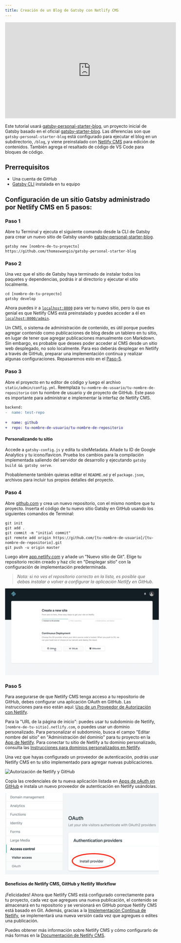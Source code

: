 ```yaml
---
title: Creación de un Blog de Gatsby con Netlify CMS
---
```


<iframe width="560" height="315" src="https://www.youtube.com/embed/JeTqxCJC56Q" frameborder="0" allow="accelerometer; autoplay; encrypted-media; gyroscope; picture-in-picture" allowfullscreen title="YouTube video: Make a developer blog in under 10 minutes | Lightning Tutorial"></iframe>

Este tutorial usará [gatsby-personal-starter-blog](http://t.wang.sh/gatsby-personal-starter-blog), un proyecto inicial de Gatsby basado en el oficial [gatsby-starter-blog](/starters/gatsbyjs/gatsby-starter-blog/). Las diferencias son que `gatsby-personal-starter-blog` está configurado para ejecutar el blog en un subdirectorio, `/blog`, y viene preinstalado con [Netlify CMS](https://www.netlifycms.org/) para edición de contenidos. También agrega el resaltado de código de VS Code para bloques de código.

## Prerrequisitos

- Una cuenta de GitHub
- [Gatsby CLI](/docs/gatsby-cli) instalada en tu equipo

## Configuración de un sitio Gatsby administrado por Netlify CMS en 5 pasos:

### Paso 1

Abre tu Terminal y ejecuta el siguiente comando desde la CLI de Gatsby para crear un nuevo sitio de Gatsby usando [gatsby-personal-starter-blog](http://t.wang.sh/gatsby-personal-starter-blog).

```shell
gatsby new [nombre-de-tu-proyecto] https://github.com/thomaswangio/gatsby-personal-starter-blog
```

### Paso 2

Una vez que el sitio de Gatsby haya terminado de instalar todos los paquetes y dependencias, podrás ir al directorio y ejecutar el sitio localmente.

```shell
cd [nombre-de-tu-proyecto]
gatsby develop
```

Ahora puedes ir a [`localhost:8000`](http://localhost:8000) para ver tu nuevo sitio, pero lo que es genial es que Netlify CMS está preinstalado y puedes acceder a él en [`localhost:8000/admin`](http://localhost:8000/admin).

Un CMS, o sistema de administración de contenido, es útil porque puedes agregar contenido como publicaciones de blog desde un tablero en tu sitio, en lugar de tener que agregar publicaciones manualmente con Markdown. Sin embargo, es probable que desees poder acceder al CMS desde un sitio web desplegado, no solo localmente. Para eso deberás desplegar en Netlify a través de GitHub, preparar una implementación continua y realizar algunas configuraciones. Repasaremos esto en el [Paso-5](#step-5).

### Paso 3

Abre el proyecto en tu editor de código y luego el archivo `static/admin/config.yml`. Reemplaza `tu-nombre-de-usuario/tu-nombre-de-repositorio` con tu nombre de usuario y de proyecto de GitHub. Este paso es importante para administrar e implementar la interfaz de Netlify CMS.

```diff
backend:
-  name: test-repo

+  name: github
+  repo: tu-nombre-de-usuario/tu-nombre-de-repositorio
```

#### Personalizando tu sitio

Accede a `gatsby-config.js` y edita tu siteMetadata. Añade tu ID de Google Analytics y tu icono/favicon. Prueba los cambios para la compilación implementada saliendo del servidor de desarrollo y ejecutando  `gatsby build && gatsby serve`.

Probablemente también quieras editar el `README.md` y el `package.json`, archivos para incluir tus propios detalles del proyecto.

### Paso 4

Abre [github.com](http://github.com) y crea un nuevo repositorio, con el mismo nombre que tu proyecto. Inserta el código de tu nuevo sitio Gatsby en GitHub usando los siguientes comandos de Terminal:

```shell
git init
git add .
git commit -m "initial commit"
git remote add origin https://github.com/[tu-nombre-de-usuario]/[tu-nombre-de-repositorio].git
git push -u origin master
```

Luego abre [app.netlify.com](http://app.netlify.com) y añade un "Nuevo sitio de Git". Elige tu repositorio recién creado y haz clic en "Desplegar sitio" con la configuración de implementación predeterminada.

> _Nota: si no ves el repositorio correcto en la lista, es posible que debas instalar o volver a configurar la aplicación Netlify en GitHub._

![Tablero de Netlify para Crear un nuevo sitio](netlify-dashboard.png)

### Paso 5

Para asegurarse de que Netlify CMS tenga acceso a tu repositorio de GitHub, debes configurar una aplicación OAuth en GitHub. Las instrucciones para eso están aquí: [Uso de un Proveedor de Autorización con Netlify](https://www.netlify.com/docs/authentication-providers/#using-an-authentication-provider).

Para la "URL de la página de inicio": puedes usar tu subdominio de Netlify, `[nombre-de-tu-sitio].netlify.com`, o puedes usar un dominio personalizado. Para personalizar el subdominio, busca el campo "Editar nombre del sitio" en "Administración del dominio" para tu proyecto en la [App de Netlify](https://app.netlify.com). Para conectar tu sitio de Netlify a tu dominio personalizado, consulta las [Instrucciones para dominios personalizados en Netlify](https://www.netlify.com/docs/custom-domains/).

Una vez que hayas configurado un proveedor de autenticación, podrás usar Netlify CMS en tu sitio implementado para agregar nuevas publicaciones.

![Autorización de Netlify y GitHub](https://cdn.netlify.com/67edd5b656c432888d736cd40125cb61376905bb/c1cba/img/docs/github-oauth-config.png)

Copia las credenciales de tu nueva aplicación listada en [Apps de oAuth en GitHub](https://github.com/settings/developers) e instala un nuevo proveedor de autenticación en Netlify usándolas.

![Configurar el control de acceso](netlify-install-oauth-provider.png)

#### Beneficios de Netlify CMS, GitHub y Netlify Workflow

¡Felicidades! Ahora que Netlify CMS está configurado correctamente para tu proyecto, cada vez que agregues una nueva publicación, el contenido se almacenará en tu repositorio y se versionará en GitHub porque Netlify CMS está basado en Git. Además, gracias a la [Implementación Continua de Netlify](https://www.netlify.com/docs/continuous-deployment/), se implementará una nueva versión cada vez que agregues o edites una publicación.

Puedes obtener más información sobre Netlify CMS y cómo configurarlo de más formas en la [Documentación de Netlify CMS](https://www.netlifycms.org/docs/intro/).
